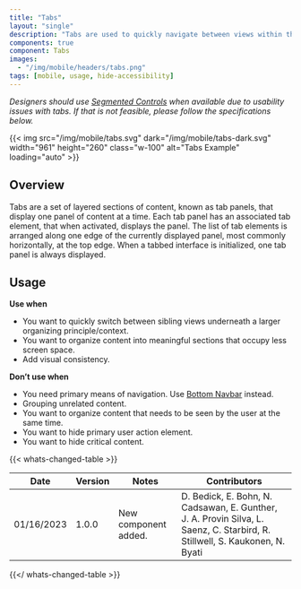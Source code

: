 ```yaml
---
title: "Tabs"
layout: "single"
description: "Tabs are used to quickly navigate between views within the same context."
components: true
component: Tabs
images:
  - "/img/mobile/headers/tabs.png"
tags: [mobile, usage, hide-accessibility]
---
```


_Designers should use [Segmented Controls](/components/mobile/segmented-controls/) when available due to usability issues with tabs. If that is not feasible, please follow the specifications below._

{{< img src="/img/mobile/tabs.svg" dark="/img/mobile/tabs-dark.svg" width="961" height="260" class="w-100" alt="Tabs Example" loading="auto" >}}

## Overview

Tabs are a set of layered sections of content, known as tab panels, that display one panel of content at a time. Each tab panel has an associated tab element, that when activated, displays the panel. The list of tab elements is arranged along one edge of the currently displayed panel, most commonly horizontally, at the top edge. When a tabbed interface is initialized, one tab panel is always displayed.

## Usage

**Use when**

- You want to quickly switch between sibling views underneath a larger organizing principle/context.
- You want to organize content into meaningful sections that occupy less screen space.
- Add visual consistency.

**Don’t use when**

- You need primary means of navigation. Use [Bottom Navbar](/components/mobile/bottom-navbars/) instead.
- Grouping unrelated content.
- You want to organize content that needs to be seen by the user at the same time.
- You want to hide primary user action element.
- You want to hide critical content.

{{< whats-changed-table >}}

| Date       | Version | Notes                | Contributors                                                                                                                |
| ---------- | ------- | -------------------- | --------------------------------------------------------------------------------------------------------------------------- |
| 01/16/2023 | 1.0.0   | New component added. | D. Bedick, E. Bohn, N. Cadsawan, E. Gunther, J. A. Provin Silva, L. Saenz, C. Starbird, R. Stillwell, S. Kaukonen, N. Byati |

{{</ whats-changed-table >}}
